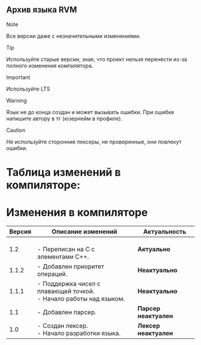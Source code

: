 ## Архив языка RVM 

> [!NOTE]
> Все версии даже с незначительными изменениями.

> [!TIP]
> Используйте старые версии, зная, что проект нельзя перенести из-за полного изменения компилятора.

> [!IMPORTANT]
> Используйте LTS

> [!WARNING]
> Язык не до конца создан и может вызывать ошибки. При ошибке напишите автору в тг (юзернейм в профиле).

> [!CAUTION]
> Не используйте сторонние лексеры, не проверенные, они повлекут ошибки.


# Таблица изменений в компиляторе:

# Изменения в компиляторе

| Версия | Описание изменений | Актуальность
|--------|--------------------|--------------|
| 1.2 | <br> - Переписан на C с элементами C++. |**Актуально**|
| 1.1.2 | - Добавлен приоритет операций. <br> |**Неактуально** |
| 1.1.1 | - Поддержка чисел с плавающей точкой. <br> - Начало работы над языком. <br>|**Неактуально** |
| 1.1 | - Добавлен парсер. |**Парсер неактуален** |
| 1.0 | - Создан лексер. <br> - Начало разработки языка. |**Лексер неактуален** |



